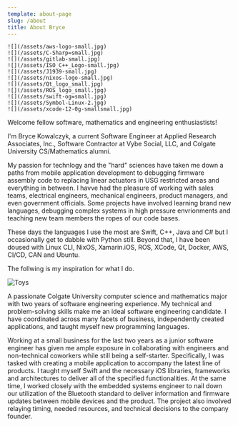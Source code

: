 ```yaml
---
template: about-page
slug: /about
title: About Bryce
---
```


 ```grid|11|Skills!
![](/assets/aws-logo-small.jpg)
![](/assets/C-Sharp=small.jpg)
![](/assets/gitlab-small.jpg)
![](/assets/ISO_C++_Logo-small.jpg)
![](/assets/J1939-small.jpg)
![](/assets/nixos-logo-small.jpg)
![](/assets/Qt_logo_small.jpg)
![](/assets/ROS_logo_small.jpg)
![](/assets/swift-og=small.jpg)
![](/assets/Symbol-Linux-2.jpg)
![](/assets/xcode-12-0g-smallsmall.jpg)
```
 
 Welcome fellow software, mathematics and engineering enthusiastists!

 I'm Bryce Kowalczyk, a current Software Engineer at Applied Research Associates, Inc., Software Contractor at Vybe Social, LLC, and Colgate University CS/Mathematics alumni.

 My passion for technlogy and the "hard" sciences have taken me down a paths from mobile application development to debugging firmware assembly code to replacing linear actuators in USG restricted areas and everything in between. I havve had the pleasure of working with sales teams, electrical engineers, mechanical engineers, product managers, and even government officials. Some projects have involved learning brand new languages, debugging complex systems in high pressure envrionments and teaching new team members the ropes of our code bases. 

 These days the languages I use the most are Swift, C++, Java and C# but I occasionally get to dabble with Python still. Beyond that, I have been doused with Linux CLI, NixOS, Xamarin.iOS, ROS, XCode, Qt, Docker, AWS, CI/CD, CAN and Ubuntu. 

 The follwing is my inspiration for what I do.

 ![Toys](/assets/code-lunch.jpg "Toys")

 A passionate Colgate University computer science and mathematics major with two years of software engineering experience. My technical and problem-solving skills make me an ideal software engineering candidate. I have coordinated across many facets of business, independently created applications, and taught myself new programming languages.

 Working at a small business for the last two years as a junior software engineer has given me ample exposure in collaborating with engineers and non-technical coworkers while still being a self-starter. Specifically, I was tasked with creating a mobile application to accompany the latest line of products. I taught myself Swift and the necessary iOS libraries, frameworks and architectures to deliver all of the specified functionalities. At the same time, I worked closely with the embedded systems engineer to nail down our utilization of the Bluetooth standard to deliver information and firmware updates between mobile devices and the product. The project also involved relaying timing, needed resources, and technical decisions to the company founder. 
